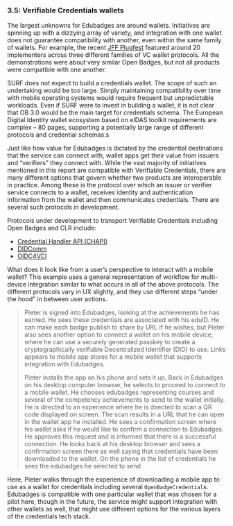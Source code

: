 ### 3.5: Verifiable Credentials wallets

The largest unknowns for Edubadges are around wallets. Initiatives are spinning up with a dizzying array of variety, and integration with one wallet does not guarantee compatibility with another, even within the same family of wallets. For example, the recent [JFF Plugfest](https://w3c-ccg.github.io/vc-ed/plugfest-2-2022/) featured around 20 implementers across three different families of VC wallet protocols. All the demonstrations were about very similar Open Badges, but not all products were compatible with one another.

SURF does not expect to build a credentials wallet. The scope of such an undertaking would be too large. Simply maintaining compatibility over time with mobile operating systems would require frequent but unpredictable workloads. Even if SURF were to invest in building a wallet, it is not clear that OB 3.0 would be the main target for credentials schema. The European Digital Identity wallet ecosystem based on eIDAS toolkit requirements are complex – 80 pages, supporting a potentially large range of different protocols and credential schemas.s

Just like how value for Edubadges is dictated by the credential destinations that the service can connect with, wallet apps get their value from issuers and “verifiers” they connect with. While the vast majority of initiatives mentioned in this report are compatible with Verifiable Credentials, there are many different options that govern whether two products are interoperable in practice. Among these is the protocol over which an issuer or verifier service connects to a wallet, receives identity and authentication information from the wallet and then communicates credentials. There are several such protocols in development.

Protocols under development to transport Verifiable Credentials including Open Badges and CLR include:

*   [Credential Handler API (CHAPI)](https://w3c-ccg.github.io/credential-handler-api/)
*   [DIDComm](https://identity.foundation/didcomm-messaging/spec/v2.0/)
*   [OIDC4VCI](https://openid.net/specs/openid-4-verifiable-credential-issuance-1_0.html)

What does it look like from a user’s perspective to interact with a mobile wallet? This example uses a general representation of workflow for multi-device integration similar to what occurs in all of the above protocols. The different protocols vary in UX slightly, and they use different steps “under the hood” in between user actions.

> Pieter is signed into Edubadges, looking at the achievements he has earned. He sees these credentials are associated with his eduID. He can make each badge publish to share by URL if he wishes, but Pieter also sees another option to connect a wallet on his mobile device, where he can use a securely generated passkey to create a cryptographically verifiable Decentralized Identifier (DID) to use. Links appears to mobile app stores for a mobile wallet that supports integration with Edubadges.
> 
> Pieter installs the app on his phone and sets it up. Back in Edubadges on his desktop computer browser, he selects to proceed to connect to a mobile wallet. He chooses edubadges representing courses and several of the competency achievements to send to the wallet initially. He is directed to an experience where he is directed to scan a QR code displayed on screen. The scan results in a URL that he can open in the wallet app he installed. He sees a confirmation screen where his wallet asks if he would like to confirm a connection to Edubadges. He approves this request and is informed that there is a successful connection. He looks back at his desktop browser and sees a confirmation screen there as well saying that credentials have been downloaded to the wallet. On the phone in the list of credentials he sees the edubadges he selected to send.

Here, Pieter walks through the experience of downloading a mobile app to use as a wallet for credentials including several `OpenBadgeCredential`s. Edubadges is compatible with one particular wallet that was chosen for a pilot here, though in the future, the service might support integration with other wallets as well, that might use different options for the various layers of the credentials tech stack.
